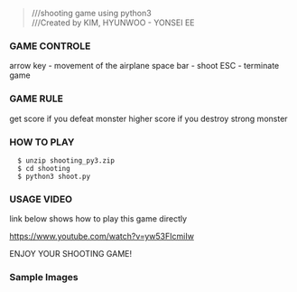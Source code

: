 > ///shooting game using python3  
> ///Created by KIM, HYUNWOO - YONSEI EE  

### GAME CONTROLE
arrow key - movement of the airplane
space bar - shoot
ESC - terminate game


### GAME RULE

get score if you defeat monster
higher score if you destroy strong monster


### HOW TO PLAY
```
  $ unzip shooting_py3.zip
  $ cd shooting
  $ python3 shoot.py
```
### USAGE VIDEO

link below shows how to play this game directly

https://www.youtube.com/watch?v=yw53FIcmiIw

ENJOY YOUR SHOOTING GAME!

### Sample Images


